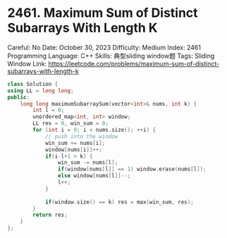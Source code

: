 # 2461. Maximum Sum of Distinct Subarrays With Length K

Careful: No
Date: October 30, 2023
Difficulty: Medium
Index: 2461
Programming Language: C++
Skills: 典型sliding window题
Tags: Sliding Window
Link: https://leetcode.com/problems/maximum-sum-of-distinct-subarrays-with-length-k

```cpp
class Solution {
using LL = long long;
public:
    long long maximumSubarraySum(vector<int>& nums, int k) {
        int l = 0;
        unordered_map<int, int> window;
        LL res = 0, win_sum = 0;
        for (int i = 0; i < nums.size(); ++i) {
            // push into the window
            win_sum += nums[i];
            window[nums[i]]++;
            if(i-l+1 > k) {
                win_sum -= nums[l];
                if(window[nums[l]] == 1) window.erase(nums[l]);
                else window[nums[l]]--;
                l++;
            }
           
            if(window.size() == k) res = max(win_sum, res);
        }
        return res;
    }
};
```